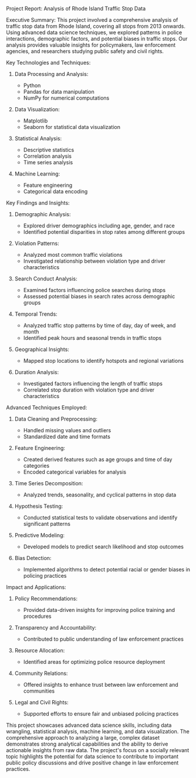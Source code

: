 Project Report: Analysis of Rhode Island Traffic Stop Data

Executive Summary:
This project involved a comprehensive analysis of traffic stop data from Rhode Island, covering all stops from 2013 onwards. Using advanced data science techniques, we explored patterns in police interactions, demographic factors, and potential biases in traffic stops. Our analysis provides valuable insights for policymakers, law enforcement agencies, and researchers studying public safety and civil rights.

Key Technologies and Techniques:

1. Data Processing and Analysis:
   - Python
   - Pandas for data manipulation
   - NumPy for numerical computations

2. Data Visualization:
   - Matplotlib
   - Seaborn for statistical data visualization

3. Statistical Analysis:
   - Descriptive statistics
   - Correlation analysis
   - Time series analysis

4. Machine Learning:
   - Feature engineering
   - Categorical data encoding

Key Findings and Insights:

1. Demographic Analysis:
   - Explored driver demographics including age, gender, and race
   - Identified potential disparities in stop rates among different groups

2. Violation Patterns:
   - Analyzed most common traffic violations
   - Investigated relationship between violation type and driver characteristics

3. Search Conduct Analysis:
   - Examined factors influencing police searches during stops
   - Assessed potential biases in search rates across demographic groups

4. Temporal Trends:
   - Analyzed traffic stop patterns by time of day, day of week, and month
   - Identified peak hours and seasonal trends in traffic stops

5. Geographical Insights:
   - Mapped stop locations to identify hotspots and regional variations

6. Duration Analysis:
   - Investigated factors influencing the length of traffic stops
   - Correlated stop duration with violation type and driver characteristics

Advanced Techniques Employed:

1. Data Cleaning and Preprocessing:
   - Handled missing values and outliers
   - Standardized date and time formats

2. Feature Engineering:
   - Created derived features such as age groups and time of day categories
   - Encoded categorical variables for analysis

3. Time Series Decomposition:
   - Analyzed trends, seasonality, and cyclical patterns in stop data

4. Hypothesis Testing:
   - Conducted statistical tests to validate observations and identify significant patterns

5. Predictive Modeling:
   - Developed models to predict search likelihood and stop outcomes

6. Bias Detection:
   - Implemented algorithms to detect potential racial or gender biases in policing practices

Impact and Applications:

1. Policy Recommendations:
   - Provided data-driven insights for improving police training and procedures

2. Transparency and Accountability:
   - Contributed to public understanding of law enforcement practices

3. Resource Allocation:
   - Identified areas for optimizing police resource deployment

4. Community Relations:
   - Offered insights to enhance trust between law enforcement and communities

5. Legal and Civil Rights:
   - Supported efforts to ensure fair and unbiased policing practices

This project showcases advanced data science skills, including data wrangling, statistical analysis, machine learning, and data visualization. The comprehensive approach to analyzing a large, complex dataset demonstrates strong analytical capabilities and the ability to derive actionable insights from raw data. The project's focus on a socially relevant topic highlights the potential for data science to contribute to important public policy discussions and drive positive change in law enforcement practices.
